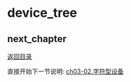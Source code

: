 # device_tree

## next_chapter

[返回目录](./SUMMARY.md)

直接开始下一节说明: [ch03-02.字符型设备](./ch03-02.char_device.md)
